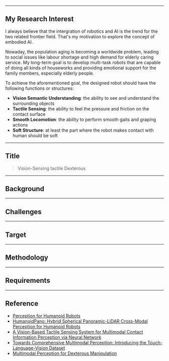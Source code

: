 
---
## My Research Interest

I always believe that the intergration of robotics and AI is the trend for the two related frontier field. That's my motivation to explore the concept of embodied AI. 

Nowaday, the population aging is becoming a worldwide problem, leading to social issues like labour shortage and high demand for elderly caring service. My long-term goal is to develop multi-task robots that are capable of doing all kinds of houseworks and providing emotional support for the family members, especially elderly people.

To achieve the aforementioned goal, the designed robot should have the following functions or structures:

+ **Vision Semantic Understanding**: the ability to see and understand the surrounding objects
+ **Tactile Sensing**: the ability to feel the pressure and friction on the contact surface
+ **Smooth Locomotion**: the ability to perform smooth gaits and graping actions
+ **Soft Structure**: at least the part where the robot makes contact with human should be soft

---
## Title

> Vision-Sensing tactile Dexterous 


---
## Background




---
## Challenges



---
## Target




---
## Methodology



---
## Requirements





---
## Reference

+ [Perception for Humanoid Robots](https://arxiv.org/pdf/2309.15616)
+ [HumanoidPano: Hybrid Spherical Panoramic-LiDAR Cross-Modal Perception for Humanoid Robots](https://arxiv.org/pdf/2503.09010)
+ [A Vision-Based Tactile Sensing System for Multimodal Contact Information Perception via Neural Network](https://arxiv.org/pdf/2310.01986)
+ [Towards Comprehensive Multimodal Perception: Introducing the Touch-Language-Vision Dataset](https://arxiv.org/pdf/2403.09813)
+ [Multimodal Perception for Dexterous Manipulation](https://arxiv.org/pdf/2112.14298)